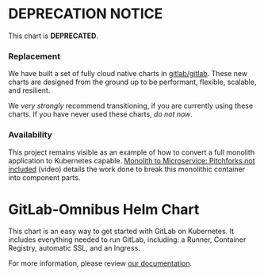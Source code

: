 # DEPRECATION NOTICE

  This chart is **DEPRECATED**.

  ### Replacement

  We have built a set of fully cloud native charts in [gitlab/gitlab](https://gitlab.com/charts/gitlab).
 These new charts are designed from the ground up to be performant, flexible, scalable, and resilient.

  We _very strongly_ recommend transitioning, if you are currently using these charts. If you have
 never used these charts, _do not now_.

  ### Availability

  This project remains visible as an example of how to convert a full monolith application to Kubernetes capable.
 [Monolith to Microservice: Pitchforks not included](https://youtu.be/rIUth_KrJdw?list=PLj6h78yzYM2PZf9eA7bhWnIh_mK1vyOfU) (video)
 details the work done to break this monolithic container into component parts.

  # GitLab-Omnibus Helm Chart

  This chart is an easy way to get started with GitLab on Kubernetes. It includes everything needed to run GitLab, including: a Runner, Container Registry, automatic SSL, and an Ingress.

  For more information, please review [our documentation](http://docs.gitlab.com/ee/install/kubernetes/gitlab_omnibus.html).

